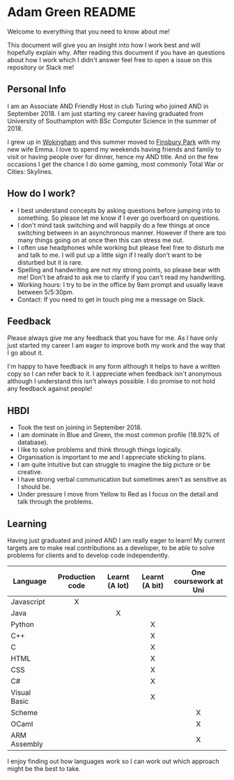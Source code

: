 # Adam Green README

Welcome to everything that you need to know about me!

This document will give you an insight into how I work best and will hopefully explain why.
After reading this document if you have an questions about how I work which I didn't answer feel free to open a issue on this repository or Slack me!

## Personal Info

I am an Associate AND Friendly Host in club Turing who joined AND in September 2018.
I am just starting my career having graduated from University of Southampton with BSc Computer Science in the summer of 2018.

I grew up in [Wokingham](https://goo.gl/maps/tpsfSotHTow) and this summer moved to [Finsbury Park](https://goo.gl/maps/vbDB2tQAhtz) with my new wife Emma.
I love to spend my weekends having friends and family to visit or having people over for dinner, hence my AND title.
And on the few occasions I get the chance I do some gaming, most commonly Total War or Cities: Skylines.

## How do I work?

- I best understand concepts by asking questions before jumping into to something. So please let me know if I ever go overboard on questions.
- I don't mind task switching and will happily do a few things at once switching between in an asynchronous manner.
However if there are too many things going on at once then this can stress me out.
- I often use headphones while working but please feel free to disturb me and talk to me.
I will put up a little sign if I really don't want to be disturbed but it is rare.
- Spelling and handwriting are not my strong points, so please bear with me!
Don't be afraid to ask me to clarify if you can't read my handwriting.
- Working hours: I try to be in the office by 9am prompt and usually leave between 5/5:30pm.
- Contact: If you need to get in touch ping me a message on Slack.

## Feedback

Please always give me any feedback that you have for me.
As I have only just started my career I am eager to improve both my work and the way that I go about it.

I'm happy to have feedback in any form although it helps to have a written copy so I can refer back to it.
I appreciate when feedback isn't anonymous although I understand this isn't always possible.
I do promise to not hold any feedback against people!

## HBDI

- Took the test on joining in September 2018.
- I am dominate in Blue and Green, the most common profile (18.92% of database).
- I like to solve problems and think through things logically.
- Organisation is important to me and I appreciate sticking to plans.
- I am quite intuitive but can struggle to imagine the big picture or be creative.
- I have strong verbal communication but sometimes aren't as sensitive as I should be.
- Under pressure I move from Yellow to Red as I focus on the detail and talk through the problems.

## Learning

Having just graduated and joined AND I am really eager to learn!
My current targets are to make real contributions as a developer, to be able to solve problems for clients and to develop code independently.

| Language     | Production code | Learnt (A lot) | Learnt (A bit) | One coursework at Uni |
|--------------|:---------------:|:--------------:|:--------------:|:---------------------:|
| Javascript   |        X        |                |                |                       |
| Java         |                 |        X       |                |                       |
| Python       |                 |                |        X       |                       |
| C++          |                 |                |        X       |                       |
| C            |                 |                |        X       |                       |
| HTML         |                 |                |        X       |                       |
| CSS          |                 |                |        X       |                       |
| C#           |                 |                |        X       |                       |
| Visual Basic |                 |                |        X       |                       |
| Scheme       |                 |                |                |           X           |
| OCaml        |                 |                |                |           X           |
| ARM Assembly |                 |                |                |           X           |

I enjoy finding out how languages work so I can work out which approach might be the best to take.